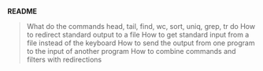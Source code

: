 **README**


   > What do the commands head, tail, find, wc, sort, uniq, grep, tr do
   > How to redirect standard output to a file
   > How to get standard input from a file instead of the keyboard
   > How to send the output from one program to the input of another program
   > How to combine commands and filters with redirections

